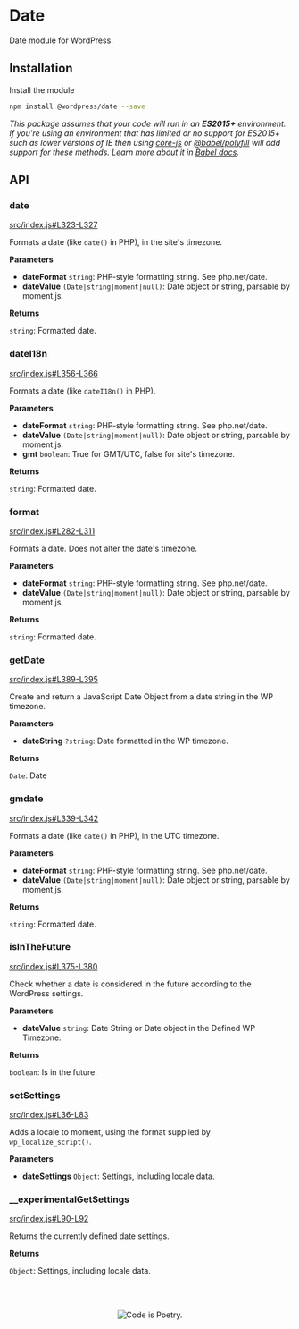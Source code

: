 # Date

Date module for WordPress.

## Installation

Install the module

```bash
npm install @wordpress/date --save
```

_This package assumes that your code will run in an **ES2015+** environment. If you're using an environment that has limited or no support for ES2015+ such as lower versions of IE then using [core-js](https://github.com/zloirock/core-js) or [@babel/polyfill](https://babeljs.io/docs/en/next/babel-polyfill) will add support for these methods. Learn more about it in [Babel docs](https://babeljs.io/docs/en/next/caveats)._

## API

<!-- START TOKEN(Autogenerated API docs) -->

### date

[src/index.js#L323-L327](src/index.js#L323-L327)

Formats a date (like `date()` in PHP), in the site's timezone.

**Parameters**

-   **dateFormat** `string`: PHP-style formatting string. See php.net/date.
-   **dateValue** `(Date|string|moment|null)`: Date object or string, parsable by moment.js.

**Returns**

`string`: Formatted date.

### dateI18n

[src/index.js#L356-L366](src/index.js#L356-L366)

Formats a date (like `dateI18n()` in PHP).

**Parameters**

-   **dateFormat** `string`: PHP-style formatting string. See php.net/date.
-   **dateValue** `(Date|string|moment|null)`: Date object or string, parsable by moment.js.
-   **gmt** `boolean`: True for GMT/UTC, false for site's timezone.

**Returns**

`string`: Formatted date.

### format

[src/index.js#L282-L311](src/index.js#L282-L311)

Formats a date. Does not alter the date's timezone.

**Parameters**

-   **dateFormat** `string`: PHP-style formatting string. See php.net/date.
-   **dateValue** `(Date|string|moment|null)`: Date object or string, parsable by moment.js.

**Returns**

`string`: Formatted date.

### getDate

[src/index.js#L389-L395](src/index.js#L389-L395)

Create and return a JavaScript Date Object from a date string in the WP timezone.

**Parameters**

-   **dateString** `?string`: Date formatted in the WP timezone.

**Returns**

`Date`: Date

### gmdate

[src/index.js#L339-L342](src/index.js#L339-L342)

Formats a date (like `date()` in PHP), in the UTC timezone.

**Parameters**

-   **dateFormat** `string`: PHP-style formatting string. See php.net/date.
-   **dateValue** `(Date|string|moment|null)`: Date object or string, parsable by moment.js.

**Returns**

`string`: Formatted date.

### isInTheFuture

[src/index.js#L375-L380](src/index.js#L375-L380)

Check whether a date is considered in the future according to the WordPress settings.

**Parameters**

-   **dateValue** `string`: Date String or Date object in the Defined WP Timezone.

**Returns**

`boolean`: Is in the future.

### setSettings

[src/index.js#L36-L83](src/index.js#L36-L83)

Adds a locale to moment, using the format supplied by `wp_localize_script()`.

**Parameters**

-   **dateSettings** `Object`: Settings, including locale data.

### \_\_experimentalGetSettings

[src/index.js#L90-L92](src/index.js#L90-L92)

Returns the currently defined date settings.

**Returns**

`Object`: Settings, including locale data.


<!-- END TOKEN(Autogenerated API docs) -->

<br/><br/><p align="center"><img src="https://s.w.org/style/images/codeispoetry.png?1" alt="Code is Poetry." /></p>
